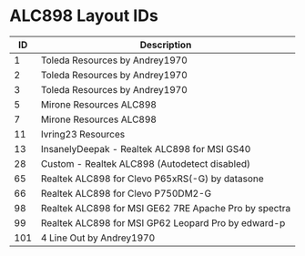 # ALC898 Layout IDs

| ID | Description |
|---|---|
| 1 | Toleda Resources by Andrey1970 |
| 2 | Toleda Resources by Andrey1970 |
| 3 | Toleda Resources by Andrey1970 |
| 5 | Mirone Resources ALC898 |
| 7 | Mirone Resources ALC898 |
| 11 | Ivring23 Resources |
| 13 | InsanelyDeepak - Realtek ALC898 for MSI GS40 |
| 28 | Custom - Realtek ALC898 (Autodetect disabled) |
| 65 | Realtek ALC898 for Clevo P65xRS(-G) by datasone |
| 66 | Realtek ALC898 for Clevo P750DM2-G |
| 98 | Realtek ALC898 for MSI GE62 7RE Apache Pro by spectra |
| 99 | Realtek ALC898 for MSI GP62 Leopard Pro by edward-p |
| 101 | 4 Line Out by Andrey1970 |
